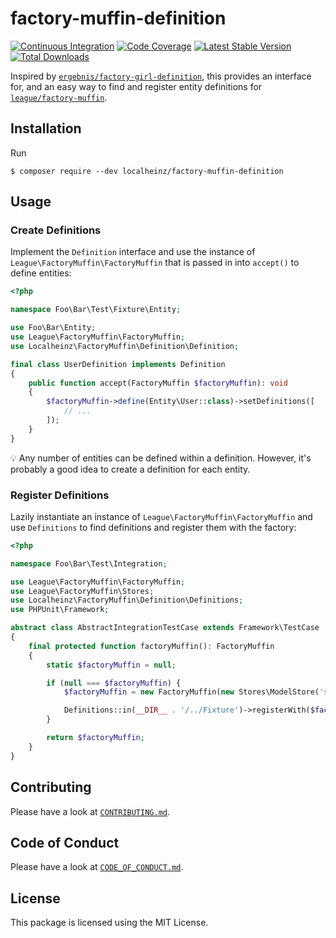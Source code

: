 # factory-muffin-definition

[![Continuous Integration](https://github.com/localheinz/factory-muffin-definition/workflows/Continuous%20Integration/badge.svg)](https://github.com/localheinz/factory-muffin-definition/actions)
[![Code Coverage](https://codecov.io/gh/localheinz/factory-muffin-definition/branch/master/graph/badge.svg)](https://codecov.io/gh/localheinz/factory-muffin-definition)
[![Latest Stable Version](https://poser.pugx.org/localheinz/factory-muffin-definition/v/stable)](https://packagist.org/packages/localheinz/factory-muffin-definition)
[![Total Downloads](https://poser.pugx.org/localheinz/factory-muffin-definition/downloads)](https://packagist.org/packages/localheinz/factory-muffin-definition)

Inspired by [`ergebnis/factory-girl-definition`](https://github.com/ergebnis/factory-girl-definition), this provides an interface for, and an easy way to find and register entity definitions for [`league/factory-muffin`](https://github.com/thephpleague/factory-muffin).

## Installation

Run

```
$ composer require --dev localheinz/factory-muffin-definition
```

## Usage

### Create Definitions

Implement the `Definition` interface and use the instance of `League\FactoryMuffin\FactoryMuffin`
that is passed in into `accept()` to define entities:

```php
<?php

namespace Foo\Bar\Test\Fixture\Entity;

use Foo\Bar\Entity;
use League\FactoryMuffin\FactoryMuffin;
use Localheinz\FactoryMuffin\Definition\Definition;

final class UserDefinition implements Definition
{
    public function accept(FactoryMuffin $factoryMuffin): void
    {
        $factoryMuffin->define(Entity\User::class)->setDefinitions([
            // ...
        ]);
    }
}
```

:bulb: Any number of entities can be defined within a definition.
However, it's probably a good idea to create a definition for each entity.

### Register Definitions

Lazily instantiate an instance of `League\FactoryMuffin\FactoryMuffin`
and use `Definitions` to find definitions and register them with the factory:

```php
<?php

namespace Foo\Bar\Test\Integration;

use League\FactoryMuffin\FactoryMuffin;
use League\FactoryMuffin\Stores;
use Localheinz\FactoryMuffin\Definition\Definitions;
use PHPUnit\Framework;

abstract class AbstractIntegrationTestCase extends Framework\TestCase
{
    final protected function factoryMuffin(): FactoryMuffin
    {
        static $factoryMuffin = null;

        if (null === $factoryMuffin) {
            $factoryMuffin = new FactoryMuffin(new Stores\ModelStore('save'));

            Definitions::in(__DIR__ . '/../Fixture')->registerWith($factoryMuffin);
        }

        return $factoryMuffin;
    }
}
```

## Contributing

Please have a look at [`CONTRIBUTING.md`](.github/CONTRIBUTING.md).

## Code of Conduct

Please have a look at [`CODE_OF_CONDUCT.md`](.github/CODE_OF_CONDUCT.md).

## License

This package is licensed using the MIT License.
